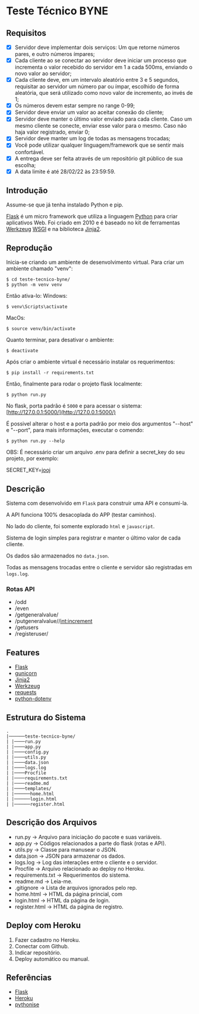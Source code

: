 #  Teste Técnico BYNE

## Requisitos

- [x] Servidor deve implementar dois serviços: Um que retorne números pares, e outro números ímpares;
- [x] Cada cliente ao se conectar ao servidor deve iniciar um processo que incrementa o valor recebido do servidor em 1 a cada 500ms, enviando o novo valor ao servidor;
- [x] Cada cliente deve, em um intervalo aleatório entre 3 e 5 segundos, requisitar ao servidor um número par ou ímpar, escolhido de forma aleatória, que será utilizado como novo valor de incremento, ao invés de 1;
- [x] Os números devem estar sempre no range 0-99;
- [x] Servidor deve enviar um valor ao aceitar conexão do cliente;
- [x] Servidor deve manter o último valor enviado para cada cliente. Caso um mesmo cliente se conecte, enviar esse valor para o mesmo. Caso não haja valor registrado, enviar 0;
- [x] Servidor deve manter um log de todas as mensagens trocadas;
- [x] Você pode utilizar qualquer linguagem/framework que se sentir mais confortável.
- [x] A entrega deve ser feita através de um repositório git público de sua escolha;
- [x] A data limite é até 28/02/22 às 23:59:59.

## Introdução

Assume-se que já tenha instalado Python e pip.

[Flask](https://flask.palletsprojects.com/en/2.0.x/) é um micro framework que utiliza a linguagem [Python](https://www.python.org/) para criar aplicativos Web. Foi criado em 2010 e é baseado no kit de ferramentas [Werkzeug](https://werkzeug.palletsprojects.com/en/2.0.x/) [WSGI](https://wsgi.readthedocs.io/en/latest/) e na biblioteca [Jinja2](https://jinja.palletsprojects.com/en/3.0.x/).

## Reprodução

Inicia-se criando um ambiente de desenvolvimento virtual. Para criar um ambiente chamado "venv":

```
$ cd teste-tecnico-byne/
$ python -m venv venv
```

Então ativa-lo:
Windows:
```
$ venv\Scripts\activate
```
MacOs:
```
$ source venv/bin/activate
```

Quanto terminar, para desativar o ambiente:

```
$ deactivate
```

Após criar o ambiente virtual é necessário instalar os requerimentos:

```
$ pip install -r requirements.txt
```

Então, finalmente para rodar o projeto flask localmente:

```
$ python run.py
```

No flask, porta padrão é `5000` e para acessar o sistema: [http://127.0.0.1:5000/](http://127.0.0.1:5000/)

É possivel alterar o host e a porta padrão por meio dos argumentos "--host" e "--port", para mais informações, executar o comendo:

```
$ python run.py --help
```

OBS: É necessário criar um arquivo .env para definir a secret_key do seu projeto, por exemplo:

SECRET_KEY=[jooj](https://www.youtube.com/watch?v=Tgpd--iDqd4)


## Descrição

Sistema com desenvolvido em `Flask` para construir uma API e consumi-la.

A API funciona 100% desacoplada do APP (testar caminhos).

No lado do cliente, foi somente explorado `html` e `javascript`.

Sistema de login simples para registrar e manter o último valor de cada cliente.

Os dados são armazenados no `data.json`.

Todas as mensagens trocadas entre o cliente e servidor são registradas em `logs.log`.

### Rotas API

- /odd
- /even
- /getgeneralvalue/<user>
- /putgeneralvalue/<user>/<int:increment>
- /getusers
- /registeruser/<user>

## Features

- [Flask](https://flask.palletsprojects.com/en/2.0.x/)
- [gunicorn](https://gunicorn.org)
- [Jinja2](https://jinja.palletsprojects.com/en/3.0.x/)
- [Werkzeug](https://werkzeug.palletsprojects.com/en/2.0.x/)
- [requests](https://docs.python-requests.org/en/latest/)
- [python-dotenv](https://pypi.org/project/python-dotenv/)

## Estrutura do Sistema
```
.
|──────teste-tecnico-byne/
| |────run.py
| |────app.py
| |────config.py
| |────utils.py
| |────data.json
| |────logs.log
| |────Procfile
| |────requirements.txt
| |────readme.md
| |────templates/
| |──────home.html
| |──────login.html
| |──────register.html
```
## Descrição dos Arquivos

- run.py -> Arquivo para iniciação do pacote e suas variáveis.
- app.py -> Códigos relacionados a parte do flask (rotas e API).
- utils.py -> Classe para manusear o JSON.
- data.json -> JSON para armazenar os dados.
- logs.log -> Log das interações entre o cliente e o servidor.
- Procfile -> Arquivo relacionado ao deploy no Heroku.
- requirements.txt -> Requerimentos do sistema.
- readme.md -> Leia-me.
- .gitignore -> Lista de arquivos ignorados pelo rep.
- home.html -> HTML da página princial, com 
- login.html -> HTML da página de login.
- register.html -> HTML da página de registro.

## Deploy com Heroku

1. Fazer cadastro no Heroku.
2. Conectar com Github.
3. Indicar repositório.
4. Deploy automático ou manual.

## Referências

- [Flask](http://flask.pocoo.org/)
- [Heroku](https://devcenter.heroku.com/articles/getting-started-with-python)
- [pythonise](https://pythonise.com/series/learning-flask/your-first-flask-app)